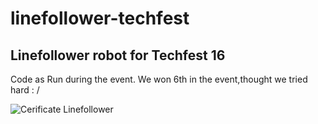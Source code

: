 # linefollower-techfest
## **Linefollower robot for Techfest 16**
Code as Run during the event. We won 6th in the event,thought we tried hard : /

![Cerificate Linefollower](https://raw.githubusercontent.com/s-ankur/linefollower-techfest/master/techfest.png)
